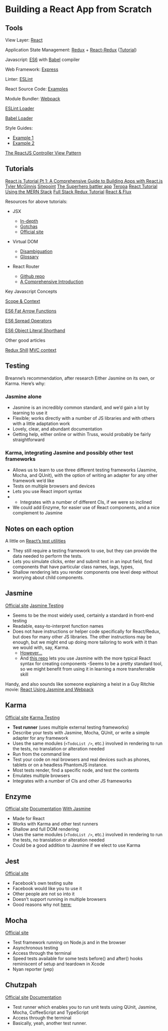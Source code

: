# Building a React App from Scratch

## Tools

View Layer: [React](https://facebook.github.io/react/)

Application State Management: [Redux](http://redux.js.org/) + [React-Redux](https://github.com/reactjs/react-redux) ([Tutorial](https://egghead.io/lessons/javascript-redux-the-single-immutable-state-tree))

Javascript: [ES6](https://leanpub.com/understandinges6/read) with [Babel](http://babeljs.io/) compiler

Web Framework: [Express](http://expressjs.com/)

Linter: [ESLint](https://github.com/eslint/eslint)

React Source Code: [Examples](https://react.rocks/tag/Bootstrap)

Module Bundler: [Webpack](https://webpack.github.io/)

[ESLint Loader](https://github.com/MoOx/eslint-loader)

[Babel Loader](https://github.com/babel/babel-loader)

Style Guides:

- [Example 1](https://github.com/airbnb/javascript)
- [Example 2](https://github.com/airbnb/javascript/tree/master/react)

[The ReactJS Controller View Pattern](http://blog.andrewray.me/the-reactjs-controller-view-pattern/)

## Tutorials

[React.js Tutorial Pt 1: A Comprehensive Guide to Building Apps with React.js](http://tylermcginnis.com/reactjs-tutorial-a-comprehensive-guide-to-building-apps-with-react/)
[Tyler McGinnis](https://tylermcginnis.com/reactjs-tutorial-a-comprehensive-guide-to-building-apps-with-react/)
[Sitepoint](http://www.sitepoint.com/how-to-build-a-todo-app-using-react-redux-and-immutable-js/)
[The Superhero battler app](http://blog.krawaller.se/posts/a-react-redux-example-app/)
[Teropa](http://teropa.info/blog/2015/09/10/full-stack-redux-tutorial.html)
[React Tutorial Using the MERN Stack](https://hashnode.com/post/react-tutorial-using-mern-stack-ciiyus9m700qqge53mer0isxz)
[Full Stack Redux Tutorial](http://teropa.info/blog/2015/09/10/full-stack-redux-tutorial.html)
[React & Flux](http://survivejs.com/webpack_react/react_and_flux/)

Resources for above tutorials:

- JSX
  - [In-depth](https://facebook.github.io/react/docs/jsx-in-depth.html)
  - [Gotchas](https://facebook.github.io/react/docs/jsx-gotchas.html)
  - [Official site](https://jsx.github.io/)

- Virtual DOM
  - [Disambiguation](http://jbi.sh/what-is-virtual-dom/)
  - [Glossary](https://facebook.github.io/react/docs/glossary.html)

- React Router
  - [Github repo](https://github.com/reactjs/react-router)
  - [A Comprehensive Introduction](https://www.themarketingtechnologist.co/react-router-an-introduction/)

Key Javascript Concepts

[Scope & Context](http://ryanmorr.com/understanding-scope-and-context-in-javascript/)

[ES6 Fat Arrow Functions](https://strongloop.com/strongblog/an-introduction-to-javascript-es6-arrow-functions/)

[ES6 Spread Operators](http://www.datchley.name/es6-rest-spread-defaults-and-destructuring/)

[ES6 Object Literal Shorthand](http://www.benmvp.com/learning-es6-enhanced-object-literals/)

Other good articles

[Redux Shill](https://blog.andyet.com/2015/08/06/what-the-flux-lets-redux/)
[MVC context](http://blog.andrewray.me/the-reactjs-controller-view-pattern/)

## Testing

Breanne’s recommendation, after research
Either Jasmine on its own, or Karma. Here’s why:

### Jasmine alone

- Jasmine is an incredibly common standard, and we’d gain a lot by learning to use it
- Flexible; works directly with a number of JS libraries and with others with a little adaptation work
- Lovely, clear, and abundant documentation
- Getting help, either online or within Truss, would probably be fairly straightforward

### Karma, integrating Jasmine and possibly other test frameworks

- Allows us to learn to use three different testing frameworks (Jasmine, Mocha, and QUnit), with the option of writing an adapter for any other framework we’d like
- Tests on multiple browsers and devices
- Lets you use React import syntax
- - Integrates with a number of different CIs, if we were so inclined
- We could add Enzyme, for easier use of React components, and a nice complement to Jasmine

## Notes on each option

A little on [React’s test utilities](https://facebook.github.io/react/docs/test-utils.html)

- They still require a testing framework to use, but they can provide the data needed to perform the tests.
- Lets you simulate clicks, enter and submit text in an input field, find components that have particular class names, tags,  types,
- Shallow rendering lets you render components one level deep without worrying about child components.

## Jasmine

[Official site](http://jasmine.github.io/)
[Jasmine Testing](http://revelry.co/react-testing-with-jasmine/)

- Seems to be the most widely used, certainly a standard in front-end testing
- Readable, easy-to-interpret function names
- Does not have instructions or helper code specifically for React/Redux, but does for many other JS libraries. The other instructions may be enough, but we might end up doing more tailoring to work with it than we would with, say, Karma.
  - [However...](http://revelry.co/react-testing-with-jasmine/react-addons-test-utils)
  - And [this repo](https://github.com/tommyh/jasmine-react) lets you use Jasmine with the more typical React syntax for creating components
-Seems to be a pretty standard tool, so we might benefit from using it in learning a more transferrable skill

Handy, and also sounds like someone explaining a heist in a Guy Ritchie movie: [React Using Jasmine and Webpack](https://egghead.io/lessons/react-unit-testing-a-react-component-using-jasmine-and-webpack)

## Karma

[Official site](http://karma-runner.github.io/0.13/index.html)
[Karma Testing](https://www.toptal.com/react/how-react-components-make-ui-testing-easy)

- **Test runner** (uses multiple external testing frameworks)
- Describe your tests with Jasmine, Mocha, QUnit, or write a simple adapter for any framework
- Uses the same modules (`<TodoList />`, etc.) involved in rendering to run the tests, no translation or alteration needed
- Run from the command line
- Test your code on real browsers and real devices such as phones, tablets or on a headless PhantomJS instance.
- Most tests render, find a specific node, and test the contents
- Emulates multiple browsers
- Integrates with a number of CIs and other JS frameworks

## Enzyme

[Official site](https://github.com/airbnb/enzyme)
[Documentation](https://github.com/airbnb/enzyme/blob/master/docs/guides/react-native.md)
[With Jasmine](https://github.com/blainekasten/jasmine-enzyme)

- Made for React
- Works with Karma and other test runners
- Shallow and full DOM rendering
- Uses the same modules (`<TodoList />`, etc.) involved in rendering to run the tests, no translation or alteration needed
- Could be a good addition to Jasmine if we elect to use Karma

## Jest

[Official site](https://facebook.github.io/jest/)

- Facebook’s own testing suite
- Facebook would like you to use it
- Other people are not so into it
- Doesn’t support running in multiple browsers
- Good reasons why not [here:](https://www.toptal.com/react/how-react-components-make-ui-testing-easy)

## Mocha

[Official site](http://mochajs.org)

- Test framework running on Node.js and in the browser
- Asynchronous testing
- Access through the terminal
- Speed tests available for some tests
before() and after() hooks reminiscent of setup and teardown in Xcode
- Nyan reporter (yep)

## Chutzpah

[Official site](http://mmanela.github.io/chutzpah/)
[Documentation](https://github.com/mmanela/chutzpah/wiki)

- Test runner which enables you to run unit tests using QUnit, Jasmine, Mocha, CoffeeScript and TypeScript
- Access through the terminal
- Basically, yeah, another test runner.
